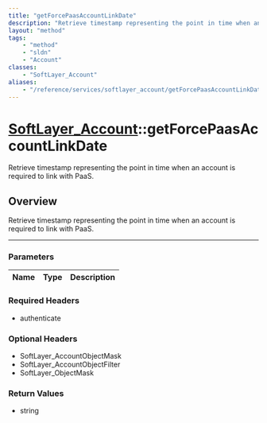 ```yaml
---
title: "getForcePaasAccountLinkDate"
description: "Retrieve timestamp representing the point in time when an account is required to link with PaaS."
layout: "method"
tags:
    - "method"
    - "sldn"
    - "Account"
classes:
    - "SoftLayer_Account"
aliases:
    - "/reference/services/softlayer_account/getForcePaasAccountLinkDate"
---
```

# [SoftLayer_Account](/reference/services/SoftLayer_Account)::getForcePaasAccountLinkDate

Retrieve timestamp representing the point in time when an account is required to link with PaaS.


## Overview 
Retrieve timestamp representing the point in time when an account is required to link with PaaS.

-----

### Parameters 
|Name | Type | Description |
| --- | --- | --- |


### Required Headers
* authenticate


### Optional Headers
* SoftLayer_AccountObjectMask
* SoftLayer_AccountObjectFilter
* SoftLayer_ObjectMask

### Return Values
* string




